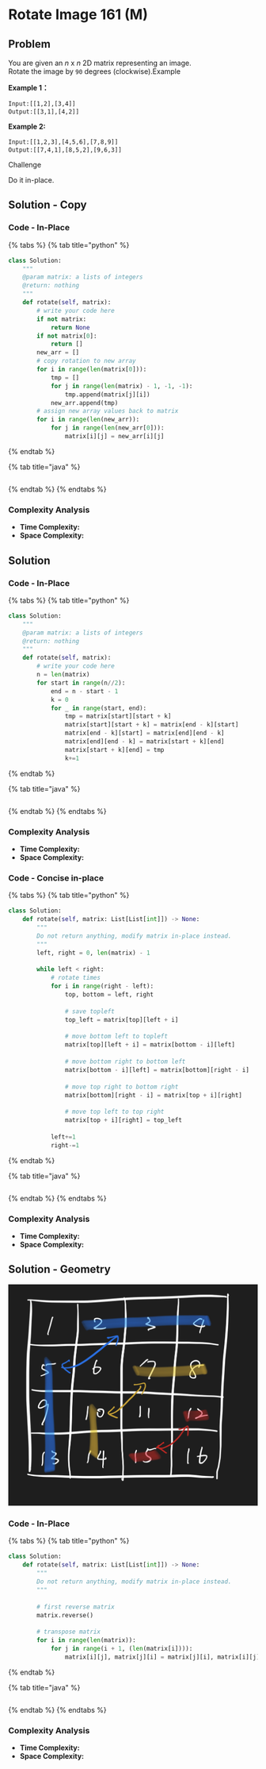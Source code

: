 # Rotate Image 161 (M)

## Problem

You are given an _n_ x _n_ 2D matrix representing an image.\
Rotate the image by `90` degrees (clockwise).Example

**Example 1：**

```
Input:[[1,2],[3,4]]
Output:[[3,1],[4,2]]
```

**Example 2:**

```
Input:[[1,2,3],[4,5,6],[7,8,9]]
Output:[[7,4,1],[8,5,2],[9,6,3]]
```

Challenge

Do it in-place.



## Solution - Copy

### Code - In-Place

{% tabs %}
{% tab title="python" %}
```python
class Solution:
    """
    @param matrix: a lists of integers
    @return: nothing
    """
    def rotate(self, matrix):
        # write your code here
        if not matrix:
            return None
        if not matrix[0]:
            return []
        new_arr = []
        # copy rotation to new array
        for i in range(len(matrix[0])):
            tmp = []
            for j in range(len(matrix) - 1, -1, -1):
                tmp.append(matrix[j][i])
            new_arr.append(tmp)
        # assign new array values back to matrix
        for i in range(len(new_arr)):
            for j in range(len(new_arr[0])):
                matrix[i][j] = new_arr[i][j]
```
{% endtab %}

{% tab title="java" %}
```
```
{% endtab %}
{% endtabs %}

### Complexity Analysis

* **Time Complexity:**
* **Space Complexity:**

## Solution&#x20;

### Code - In-Place

{% tabs %}
{% tab title="python" %}
```python
class Solution:
    """
    @param matrix: a lists of integers
    @return: nothing
    """
    def rotate(self, matrix):
        # write your code here
        n = len(matrix)
        for start in range(n//2):
            end = n - start - 1
            k = 0
            for _ in range(start, end):
                tmp = matrix[start][start + k]
                matrix[start][start + k] = matrix[end - k][start]
                matrix[end - k][start] = matrix[end][end - k]
                matrix[end][end - k] = matrix[start + k][end]
                matrix[start + k][end] = tmp
                k+=1
```
{% endtab %}

{% tab title="java" %}
```
```
{% endtab %}
{% endtabs %}

### Complexity Analysis

* **Time Complexity:**
* **Space Complexity:**



### Code -  Concise in-place

{% tabs %}
{% tab title="python" %}
```python
class Solution:
    def rotate(self, matrix: List[List[int]]) -> None:
        """
        Do not return anything, modify matrix in-place instead.
        """
        left, right = 0, len(matrix) - 1
        
        while left < right:
            # rotate times
            for i in range(right - left):
                top, bottom = left, right
                
                # save topleft
                top_left = matrix[top][left + i]
                
                # move bottom left to topleft
                matrix[top][left + i] = matrix[bottom - i][left]
                
                # move bottom right to bottom left
                matrix[bottom - i][left] = matrix[bottom][right - i]
                
                # move top right to bottom right
                matrix[bottom][right - i] = matrix[top + i][right]
                
                # move top left to top right
                matrix[top + i][right] = top_left
                
            left+=1
            right-=1
```
{% endtab %}

{% tab title="java" %}
```
```
{% endtab %}
{% endtabs %}

### Complexity Analysis

* **Time Complexity:**
* **Space Complexity:**



## Solution - Geometry

![](<../../../.gitbook/assets/Screen Shot 2022-02-04 at 8.10.17 PM.png>)

### Code - In-Place

{% tabs %}
{% tab title="python" %}
```python
class Solution:
    def rotate(self, matrix: List[List[int]]) -> None:
        """
        Do not return anything, modify matrix in-place instead.
        """
        
        # first reverse matrix 
        matrix.reverse()
        
        # transpose matrix
        for i in range(len(matrix)):
            for j in range(i + 1, (len(matrix[i]))):
                matrix[i][j], matrix[j][i] = matrix[j][i], matrix[i][j]
```
{% endtab %}

{% tab title="java" %}
```
```
{% endtab %}
{% endtabs %}

### Complexity Analysis

* **Time Complexity:**
* **Space Complexity:**
